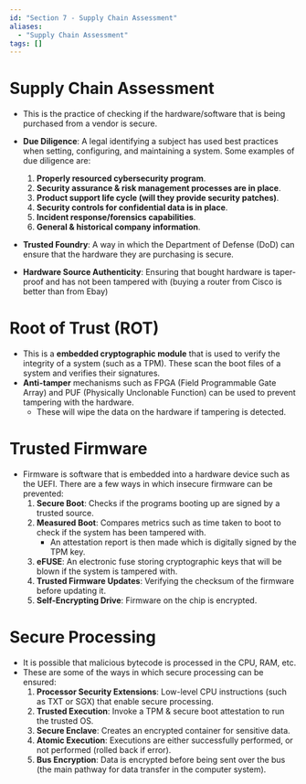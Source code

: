 ```yaml
---
id: "Section 7 - Supply Chain Assessment"
aliases:
  - "Supply Chain Assessment"
tags: []
---
```


# Supply Chain Assessment
+ This is the practice of checking if the hardware/software that is being purchased from a vendor is secure.
+ **Due Diligence**: A legal identifying a subject has used best practices when setting, configuring, and maintaining a system. Some examples of due diligence are:
    1. **Properly resourced cybersecurity program**.
    2. **Security assurance & risk management processes are in place**.
    3. **Product support life cycle (will they provide security patches)**.
    4. **Security controls for confidential data is in place**.
    5. **Incident response/forensics capabilities**.
    6. **General & historical company information**.

+ **Trusted Foundry**: A way in which the Department of Defense (DoD) can ensure that the hardware they are purchasing is secure.

+ **Hardware Source Authenticity**: Ensuring that bought hardware is taper-proof and has not been tampered with (buying a router from Cisco is better than from Ebay)

# Root of Trust (ROT)
+ This is a **embedded cryptographic module** that is used to verify the integrity of a system (such as a TPM). These scan the boot files of a system and verifies their signatures.
+ **Anti-tamper** mechanisms such as FPGA (Field Programmable Gate Array) and PUF (Physically Unclonable Function) can be used to prevent tampering with the hardware.
    + These will wipe the data on the hardware if tampering is detected.

# Trusted Firmware
+ Firmware is software that is embedded into a hardware device such as the UEFI. There are a few ways in which insecure firmware can be prevented:
    1. **Secure Boot**: Checks if the programs booting up are signed by a trusted source.
    2. **Measured Boot**: Compares metrics such as time taken to boot to check if the system has been tampered with.
        + An attestation report is then made which is digitally signed by the TPM key.
    3. **eFUSE**: An electronic fuse storing cryptographic keys that will be blown if the system is tampered with.
    4. **Trusted Firmware Updates**: Verifying the checksum of the firmware before updating it.
    5. **Self-Encrypting Drive**: Firmware on the chip is encrypted.

# Secure Processing
+ It is possible that malicious bytecode is processed in the CPU, RAM, etc.
+ These are some of the ways in which secure processing can be ensured:
    1. **Processor Security Extensions**: Low-level CPU instructions (such as TXT or SGX) that enable secure processing.
    2. **Trusted Execution**: Invoke a TPM & secure boot attestation to run the trusted OS.
    3. **Secure Enclave**: Creates an encrypted container for sensitive data.
    4. **Atomic Execution**: Executions are either successfully performed, or not performed (rolled back if error).
    5. **Bus Encryption**: Data is encrypted before being sent over the bus (the main pathway for data transfer in the computer system).
